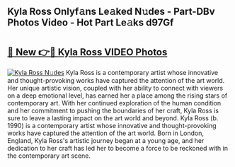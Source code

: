 ## Kyla Ross Onlyf𝚊ns Le𝚊ked N𝚞des - Part-DBv Photos Video - Hot Part Le𝚊ks d97Gf

# <h2><a href="http://ac51877.deff.icu/?id=Kyla+Ross">🔗 New 👉🔴 Kyla Ross VIDEO Photos</a></h2>

[![Kyla Ross N𝚞des](https://i.imgur.com/rIISA9y.gif)](http://ac51877.deff.icu/?id=Kyla+Ross)
Kyla Ross is a contemporary artist whose innovative and thought-provoking works have captured the attention of the art world. Her unique artistic vision, coupled with her ability to connect with viewers on a deep emotional level, has earned her a place among the rising stars of contemporary art. With her continued exploration of the human condition and her commitment to pushing the boundaries of her craft, Kyla Ross is sure to leave a lasting impact on the art world and beyond. Kyla Ross (b. 1990) is a contemporary artist whose innovative and thought-provoking works have captured the attention of the art world. Born in London, England, Kyla Ross's artistic journey began at a young age, and her dedication to her craft has led her to become a force to be reckoned with in the contemporary art scene.
